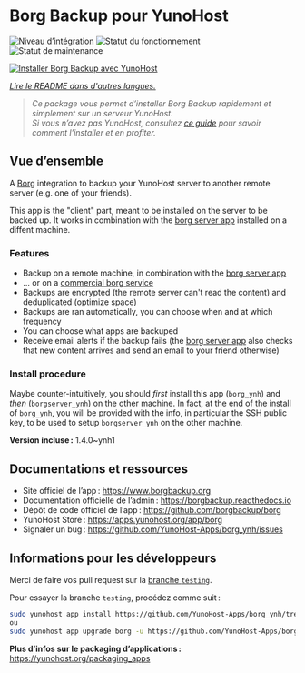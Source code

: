 <!--
Nota bene : ce README est automatiquement généré par <https://github.com/YunoHost/apps/tree/master/tools/readme_generator>
Il NE doit PAS être modifié à la main.
-->

# Borg Backup pour YunoHost

[![Niveau d’intégration](https://dash.yunohost.org/integration/borg.svg)](https://ci-apps.yunohost.org/ci/apps/borg/) ![Statut du fonctionnement](https://ci-apps.yunohost.org/ci/badges/borg.status.svg) ![Statut de maintenance](https://ci-apps.yunohost.org/ci/badges/borg.maintain.svg)

[![Installer Borg Backup avec YunoHost](https://install-app.yunohost.org/install-with-yunohost.svg)](https://install-app.yunohost.org/?app=borg)

*[Lire le README dans d'autres langues.](./ALL_README.md)*

> *Ce package vous permet d’installer Borg Backup rapidement et simplement sur un serveur YunoHost.*  
> *Si vous n’avez pas YunoHost, consultez [ce guide](https://yunohost.org/install) pour savoir comment l’installer et en profiter.*

## Vue d’ensemble

A [Borg](https://borgbackup.readthedocs.io/en/stable/index.html#what-is-borgbackup) integration to backup your YunoHost server to another remote server (e.g. one of your friends).

This app is the "client" part, meant to be installed on the server to be backed up. It works in combination with the [borg server app](https://apps.yunohost.org/app/borgserver) installed on a diffent machine.

### Features

- Backup on a remote machine, in combination with the [borg server app](https://apps.yunohost.org/app/borgserver)
- ... or on a [commercial borg service](https://www.borgbackup.org/support/commercial.html)
- Backups are encrypted (the remote server can't read the content) and deduplicated (optimize space)
- Backups are ran automatically, you can choose when and at which frequency
- You can choose what apps are backuped
- Receive email alerts if the backup fails (the [borg server app](https://apps.yunohost.org/app/borgserver) also checks that new content arrives and send an email to your friend otherwise)

### Install procedure

Maybe counter-intuitively, you should *first* install this app (`borg_ynh`) and *then* (`borgserver_ynh`) on the other machine. In fact, at the end of the install of `borg_ynh`, you will be provided with the info, in particular the SSH public key, to be used to setup `borgserver_ynh` on the other machine.


**Version incluse :** 1.4.0~ynh1
## Documentations et ressources

- Site officiel de l’app : <https://www.borgbackup.org>
- Documentation officielle de l’admin : <https://borgbackup.readthedocs.io>
- Dépôt de code officiel de l’app : <https://github.com/borgbackup/borg>
- YunoHost Store : <https://apps.yunohost.org/app/borg>
- Signaler un bug : <https://github.com/YunoHost-Apps/borg_ynh/issues>

## Informations pour les développeurs

Merci de faire vos pull request sur la [branche `testing`](https://github.com/YunoHost-Apps/borg_ynh/tree/testing).

Pour essayer la branche `testing`, procédez comme suit :

```bash
sudo yunohost app install https://github.com/YunoHost-Apps/borg_ynh/tree/testing --debug
ou
sudo yunohost app upgrade borg -u https://github.com/YunoHost-Apps/borg_ynh/tree/testing --debug
```

**Plus d’infos sur le packaging d’applications :** <https://yunohost.org/packaging_apps>
